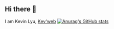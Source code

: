 ## Hi there 👋
I am Kevin Lyu, [Kev'web](https://edelkevin.github.io/)
[![Anurag's GitHub stats](https://github-readme-stats.vercel.app/api?username=edelkevin)](https://github.com/anuraghazra/github-readme-stats)

